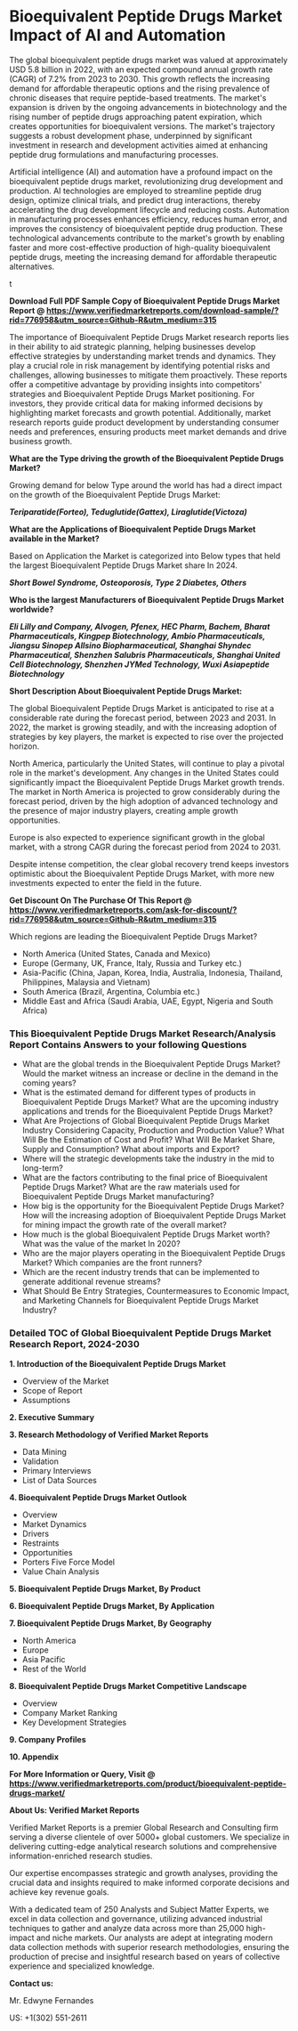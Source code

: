 <meta name="title" content="Global Bioequivalent Peptide Drugs Market Impact of AI and Automation"><meta name="description" content="The global bioequivalent peptide drugs market was valued at approximately USD 5.8 billion in 2022, with an expected compound annual growth rate (CAGR) of 7.2% from 202"><meta name="title" content="Bioequivalent Peptide Drugs Market Size, Share, Scope, Trends, Growth, Opportunities, Analysis, Forecast"><h1>Bioequivalent Peptide Drugs Market Impact of AI and Automation</h1><p>The global bioequivalent peptide drugs market was valued at approximately USD 5.8 billion in 2022, with an expected compound annual growth rate (CAGR) of 7.2% from 2023 to 2030. This growth reflects the increasing demand for affordable therapeutic options and the rising prevalence of chronic diseases that require peptide-based treatments. The market's expansion is driven by the ongoing advancements in biotechnology and the rising number of peptide drugs approaching patent expiration, which creates opportunities for bioequivalent versions. The market's trajectory suggests a robust development phase, underpinned by significant investment in research and development activities aimed at enhancing peptide drug formulations and manufacturing processes.</p><p>Artificial intelligence (AI) and automation have a profound impact on the bioequivalent peptide drugs market, revolutionizing drug development and production. AI technologies are employed to streamline peptide drug design, optimize clinical trials, and predict drug interactions, thereby accelerating the drug development lifecycle and reducing costs. Automation in manufacturing processes enhances efficiency, reduces human error, and improves the consistency of bioequivalent peptide drug production. These technological advancements contribute to the market's growth by enabling faster and more cost-effective production of high-quality bioequivalent peptide drugs, meeting the increasing demand for affordable therapeutic alternatives.</p>t</p><p id="" class=""><strong>Download Full PDF Sample Copy of Bioequivalent Peptide Drugs Market Report @ <a href="https://www.verifiedmarketreports.com/download-sample/?rid=776958&utm_source=Github-R&utm_medium=315" target="_blank">https://www.verifiedmarketreports.com/download-sample/?rid=776958&utm_source=Github-R&utm_medium=315</a></strong></p><p>The importance of&nbsp;Bioequivalent Peptide Drugs Market research reports lies in their ability to aid strategic planning, helping businesses develop effective strategies by understanding market trends and dynamics. They play a crucial role in risk management by identifying potential risks and challenges, allowing businesses to mitigate them proactively. These reports offer a competitive advantage by providing insights into competitors' strategies and Bioequivalent Peptide Drugs Market positioning. For investors, they provide critical data for making informed decisions by highlighting market forecasts and growth potential. Additionally, market research reports guide product development by understanding consumer needs and preferences, ensuring products meet market demands and drive business growth.</p><p><strong>What are the&nbsp;Type driving the growth of the Bioequivalent Peptide Drugs Market?</strong></p><p id="" class="">Growing demand for below Type around the world has had a direct impact on the growth of the Bioequivalent Peptide Drugs Market:</p><em><strong>Teriparatide(Forteo), Teduglutide(Gattex), Liraglutide(Victoza)</strong></em></p><strong>What are the&nbsp;Applications&nbsp;of Bioequivalent Peptide Drugs Market available in the Market?</strong></p><p id="" class="">Based on Application the Market is categorized into Below types that held the largest Bioequivalent Peptide Drugs Market share In 2024.</p><em><strong>Short Bowel Syndrome, Osteoporosis, Type 2 Diabetes, Others</strong></em></p><strong>Who is the largest Manufacturers of Bioequivalent Peptide Drugs Market worldwide?</strong></p><p><em><strong>Eli Lilly and Company, Alvogen, Pfenex, HEC Pharm, Bachem, Bharat Pharmaceuticals, Kingpep Biotechnology, Ambio Pharmaceuticals, Jiangsu Sinopep Allsino Biopharmaceutical, Shanghai Shyndec Pharmaceutical, Shenzhen Salubris Pharmaceuticals, Shanghai United Cell Biotechnology, Shenzhen JYMed Technology, Wuxi Asiapeptide Biotechnology</strong></em></p><p id="" class=""><strong>Short Description About Bioequivalent Peptide Drugs Market:</strong></p><p>The global Bioequivalent Peptide Drugs Market is anticipated to rise at a considerable rate during the forecast period, between 2023 and 2031. In 2022, the market is growing steadily, and with the increasing adoption of strategies by key players, the market is expected to rise over the projected horizon.</p><p>North America, particularly the United States, will continue to play a pivotal role in the market's development. Any changes in the United States could significantly impact the Bioequivalent Peptide Drugs Market growth trends. The market in North America is projected to grow considerably during the forecast period, driven by the high adoption of advanced technology and the presence of major industry players, creating ample growth opportunities.</p><p>Europe is also expected to experience significant growth in the global market, with a strong CAGR during the forecast period from 2024 to 2031.</p><p>Despite intense competition, the clear global recovery trend keeps investors optimistic about the Bioequivalent Peptide Drugs Market, with more new investments expected to enter the field in the future.</p><p id="" class=""><strong>Get Discount On The Purchase Of This Report @ <a href="https://www.verifiedmarketreports.com/ask-for-discount/?rid=776958&utm_source=Github-R&utm_medium=315" target="_blank">https://www.verifiedmarketreports.com/ask-for-discount/?rid=776958&utm_source=Github-R&utm_medium=315</a></strong></p>Which regions are leading the Bioequivalent Peptide Drugs Market?</p><ul><li>North America (United States, Canada and Mexico)</li><li>Europe (Germany, UK, France, Italy, Russia and Turkey etc.)</li><li>Asia-Pacific (China, Japan, Korea, India, Australia, Indonesia, Thailand, Philippines, Malaysia and Vietnam)</li><li>South America (Brazil, Argentina, Columbia etc.)</li><li>Middle East and Africa (Saudi Arabia, UAE, Egypt, Nigeria and South Africa)</li></ul><h3 id="" class="">This Bioequivalent Peptide Drugs Market Research/Analysis Report Contains Answers to your following Questions</h3><ul><li>What are the global trends in the Bioequivalent Peptide Drugs Market? Would the market witness an increase or decline in the demand in the coming years?</li><li>What is the estimated demand for different types of products in Bioequivalent Peptide Drugs Market? What are the upcoming industry applications and trends for the Bioequivalent Peptide Drugs Market?</li><li>What Are Projections of Global Bioequivalent Peptide Drugs Market Industry Considering Capacity, Production and Production Value? What Will Be the Estimation of Cost and Profit? What Will Be Market Share, Supply and Consumption? What about imports and Export?</li><li>Where will the strategic developments take the industry in the mid to long-term?</li><li>What are the factors contributing to the final price of Bioequivalent Peptide Drugs Market? What are the raw materials used for Bioequivalent Peptide Drugs Market manufacturing?</li><li>How big is the opportunity for the Bioequivalent Peptide Drugs Market? How will the increasing adoption of Bioequivalent Peptide Drugs Market for mining impact the growth rate of the overall market?</li><li>How much is the global Bioequivalent Peptide Drugs Market worth? What was the value of the market In 2020?</li><li>Who are the major players operating in the Bioequivalent Peptide Drugs Market? Which companies are the front runners?</li><li>Which are the recent industry trends that can be implemented to generate additional revenue streams?</li><li>What Should Be Entry Strategies, Countermeasures to Economic Impact, and Marketing Channels for Bioequivalent Peptide Drugs Market Industry?</li></ul><h3 id="" class="">Detailed TOC of Global Bioequivalent Peptide Drugs Market Research Report, 2024-2030</h3><p id="" class=""><strong>1. Introduction of the Bioequivalent Peptide Drugs Market</strong></p><ul><li>Overview of the Market</li><li>Scope of Report</li><li>Assumptions</li></ul><p id="" class=""><strong>2. Executive Summary</strong></p><p id="" class=""><strong>3. Research Methodology of Verified Market Reports</strong></p><ul><li>Data Mining</li><li>Validation</li><li>Primary Interviews</li><li>List of Data Sources</li></ul><p id="" class=""><strong>4. Bioequivalent Peptide Drugs Market Outlook</strong></p><ul><li>Overview</li><li>Market Dynamics</li><li>Drivers</li><li>Restraints</li><li>Opportunities</li><li>Porters Five Force Model</li><li>Value Chain Analysis</li></ul><p id="" class=""><strong>5. Bioequivalent Peptide Drugs Market, By Product</strong></p><p id="" class=""><strong>6. Bioequivalent Peptide Drugs Market, By Application</strong></p><p id="" class=""><strong>7. Bioequivalent Peptide Drugs Market, By Geography</strong></p><ul><li>North America</li><li>Europe</li><li>Asia Pacific</li><li>Rest of the World</li></ul><p id="" class=""><strong>8. Bioequivalent Peptide Drugs Market Competitive Landscape</strong></p><ul><li>Overview</li><li>Company Market Ranking</li><li>Key Development Strategies</li></ul><p id="" class=""><strong>9. Company Profiles</strong></p><p id="" class=""><strong>10. Appendix</strong></p><p id="" class=""><strong>For More Information or Query, Visit @ <a href="https://www.verifiedmarketreports.com/product/bioequivalent-peptide-drugs-market/" target="_blank">https://www.verifiedmarketreports.com/product/bioequivalent-peptide-drugs-market/</a></strong></p><p id="" class=""><strong>About Us: Verified Market Reports</strong></p><p id="" class="">Verified Market Reports is a premier Global Research and Consulting firm serving a diverse clientele of over 5000+ global customers. We specialize in delivering cutting-edge analytical research solutions and comprehensive information-enriched research studies.</p><p id="" class="">Our expertise encompasses strategic and growth analyses, providing the crucial data and insights required to make informed corporate decisions and achieve key revenue goals.</p><p id="" class="">With a dedicated team of 250 Analysts and Subject Matter Experts, we excel in data collection and governance, utilizing advanced industrial techniques to gather and analyze data across more than 25,000 high-impact and niche markets. Our analysts are adept at integrating modern data collection methods with superior research methodologies, ensuring the production of precise and insightful research based on years of collective experience and specialized knowledge.</p><p id="" class=""><strong>Contact us:</strong></p><p id="" class="">Mr. Edwyne Fernandes</p><p id="" class="">US: +1(302) 551-2611</p>